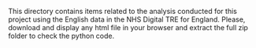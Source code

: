 This directory contains items related to the analysis conducted for this project using the English data in the NHS Digital TRE for England.
Please, download and display any html file in your browser and extract the full zip folder to check the python code.
